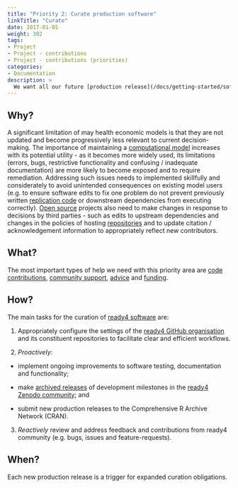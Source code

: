 ```yaml
---
title: "Priority 2: Curate production software"
linkTitle: "Curate"
date: 2017-01-05
weight: 302
tags:
- Project
- Project - contributions
- Project - contributions (priorities)
categories:
- Documentation
description: >
  We want all our future [production release](/docs/getting-started/software/status/production-releases/) software to be maintained and updated to identify and fix bugs, respond to changes in upstream [dependencies](/docs/getting-started/software/libraries/dependencies/), enhance functionality and usability and to conscientiously deprecate outdated code.
---
```



## Why?
A significant limitation of may health economic models is that they are not updated and become progressively less relevant to current decision-making. The importance of maintaining a [computational model](/docs/getting-started/concepts/model/) increases with its potential utility - as it becomes more widely used, its limitations (errors, bugs, restrictive functionality and confusing / inadequate documentation) are more likely to become exposed and to require remediation. Addressing such issues needs to implemented skillfully and considerately to avoid unintended consequences on existing model users (e.g. to ensure software edits to fix one problem do not prevent previously written [replication code](/docs/analyses/replication-code/) or downstream dependencies from executing correctly). [Open source](docs/getting-started/software/terms/licenses/) projects also need to make changes in response to decisions by third parties - such as edits to upstream dependencies and changes in the policies of hosting [repositories](/docs/getting-started/software/repositories/) and to update citation / acknowledgement information to appropriately reflect new contributors.


## What?
The most important types of help we need with this priority area are [code contributions](/docs/contribution-guidelines/contribution-types/code/), [community support](/docs/contribution-guidelines/contribution-types/community/), [advice](/docs/contribution-guidelines/contribution-types/advisory/) and [funding](/docs/contribution-guidelines/contribution-types/funding/).

## How?
The main tasks for the curation of [ready4 software](/docs/getting-started/software/) are:

1. Appropriately configure the settings of the [ready4 GitHub organisation](https://github.com/ready4-dev) and its constituent repositories to facilitate clear and efficient workflows.

2. *Proactively*:

- implement ongoing improvements to software testing, documentation and functionality; 

- make [archived releases](/docs/getting-started/software/status/archived-releases/) of development milestones in the [ready4 Zenodo community](https://zenodo.org/communities/ready4); and

- submit new production releases to the Comprehensive R Archive Network (CRAN).

3. *Reactively* review and address feedback and contributions from ready4 community (e.g. bugs, issues and feature-requests).

## When?
Each new production release is a trigger for expanded curation obligations.